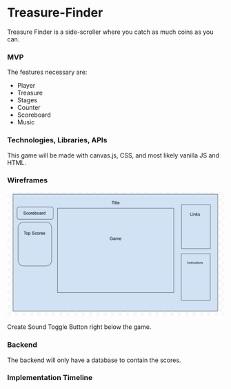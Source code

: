 # Treasure-Finder

Treasure Finder is a side-scroller where you catch as much coins as you can.

### MVP

The features necessary are:
- Player
- Treasure
- Stages
- Counter
- Scoreboard
- Music

### Technologies, Libraries, APIs

This game will be made with canvas.js, CSS, and most likely vanilla JS and HTML.

### Wireframes

![wireframe](assets/Wireframe.png)

Create Sound Toggle Button right below the game.

### Backend

The backend will only have a database to contain the scores.

### Implementation Timeline

 
